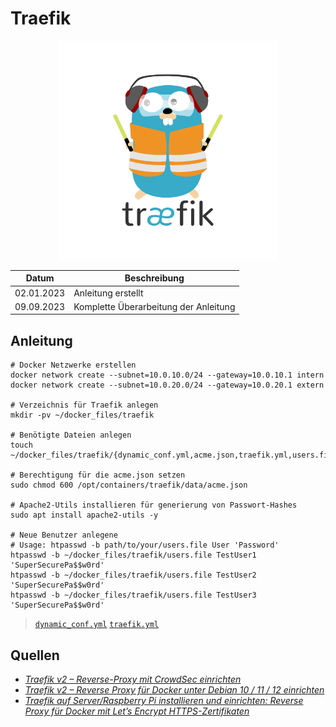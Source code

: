 # Traefik

<p align="center">
<a href="https://github.com/traefik/traefik"><img src="https://github.com/traefik/traefik/raw/master/docs/content/assets/img/traefik.logo.png" width="350" alt="traefik"></a><br/>
</p>

| Datum | Beschreibung |
|:----------:|--------------|
| 02.01.2023 | Anleitung erstellt |
| 09.09.2023 | Komplette Überarbeitung der Anleitung |


## Anleitung
```console
# Docker Netzwerke erstellen
docker network create --subnet=10.0.10.0/24 --gateway=10.0.10.1 intern
docker network create --subnet=10.0.20.0/24 --gateway=10.0.20.1 extern

# Verzeichnis für Traefik anlegen
mkdir -pv ~/docker_files/traefik

# Benötigte Dateien anlegen
touch ~/docker_files/traefik/{dynamic_conf.yml,acme.json,traefik.yml,users.file}

# Berechtigung für die acme.json setzen
sudo chmod 600 /opt/containers/traefik/data/acme.json

# Apache2-Utils installieren für generierung von Passwort-Hashes
sudo apt install apache2-utils -y

# Neue Benutzer anlegene
# Usage: htpasswd -b path/to/your/users.file User 'Password'
htpasswd -b ~/docker_files/traefik/users.file TestUser1 'SuperSecurePa$$w0rd'
htpasswd -b ~/docker_files/traefik/users.file TestUser2 'SuperSecurePa$$w0rd'
htpasswd -b ~/docker_files/traefik/users.file TestUser3 'SuperSecurePa$$w0rd'
```
> [`dynamic_conf.yml`](dynamic_conf.yml) [`traefik.yml`](traefik.yml)

## Quellen
* [*Traefik v2 – Reverse-Proxy mit CrowdSec einrichten*](https://goneuland.de/traefik-v2-reverse-proxy-mit-crowdsec-einrichten/#more-13529)
* [*Traefik v2 – Reverse Proxy für Docker unter Debian 10 / 11 / 12 einrichten*](https://goneuland.de/traefik-v2-reverse-proxy-fuer-docker-unter-debian-10-einrichten/)
* [*Traefik auf Server/Raspberry Pi installieren und einrichten: Reverse Proxy für Docker mit Let’s Encrypt HTTPS-Zertifikaten*](https://u-labs.de/portal/traefik-auf-server-raspberry-pi-installieren-und-einrichten-reverse-proxy-fuer-docker-mit-lets-encrypt-https-zertifikaten/)

